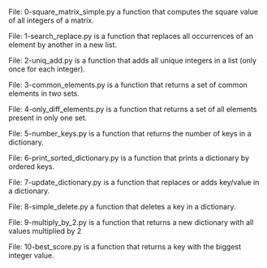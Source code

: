 File: 0-square_matrix_simple.py a function that computes the square value of all integers of a matrix.

File: 1-search_replace.py is a function that replaces all occurrences of an element by another in a new list.

File: 2-uniq_add.py is a function that adds all unique integers in a list (only once for each integer).

File: 3-common_elements.py is a function that returns a set of common elements in two sets.

File: 4-only_diff_elements.py is a function that returns a set of all elements present in only one set.

File: 5-number_keys.py is a function that returns the number of keys in a dictionary.

File: 6-print_sorted_dictionary.py is a function that prints a dictionary by ordered keys.

File: 7-update_dictionary.py is a function that replaces or adds key/value in a dictionary.

File: 8-simple_delete.py a function that deletes a key in a dictionary.

File: 9-multiply_by_2.py is a function that returns a new dictionary with all values multiplied by 2

File: 10-best_score.py is a function that returns a key with the biggest integer value.

